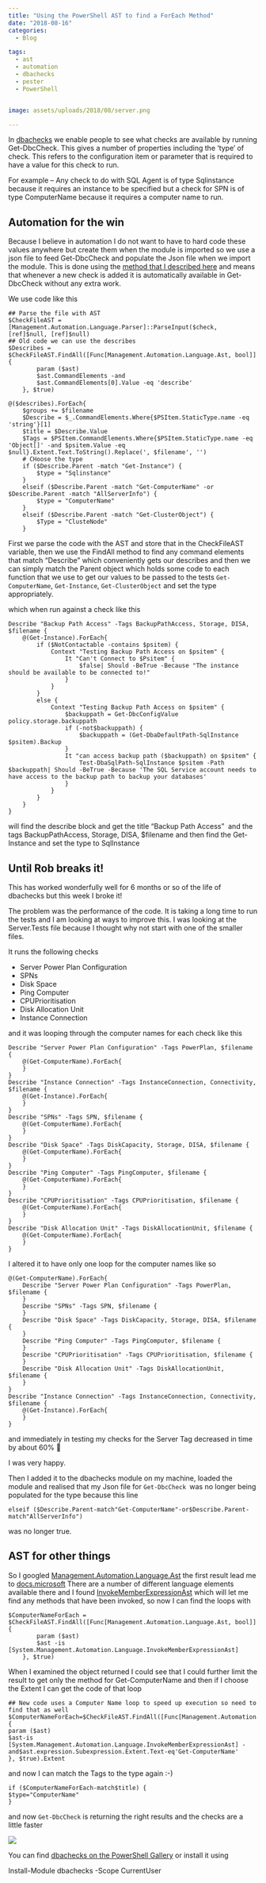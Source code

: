 ```yaml
---
title: "Using the PowerShell AST to find a ForEach Method"
date: "2018-08-16" 
categories:
  - Blog

tags:
  - ast
  - automation
  - dbachecks
  - pester
  - PowerShell


image: assets/uploads/2018/08/server.png

---
```

In [dbachecks](http://dbachecks.io) we enable people to see what checks are available by running Get-DbcCheck. This gives a number of properties including the ‘type’ of check. This refers to the configuration item or parameter that is required to have a value for this check to run.

For example – Any check to do with SQL Agent is of type Sqlinstance because it requires an instance to be specified but a check for SPN is of type ComputerName because it requires a computer name to run.

Automation for the win
----------------------

Because I believe in automation I do not want to have to hard code these values anywhere but create them when the module is imported so we use a json file to feed Get-DbcCheck and populate the Json file when we import the module. This is done using the [method that I described here](/using-the-ast-in-pester-for-dbachecks/) and means that whenever a new check is added it is automatically available in Get-DbcCheck without any extra work.

We use code like this
```
## Parse the file with AST
$CheckFileAST = [Management.Automation.Language.Parser]::ParseInput($check, [ref]$null, [ref]$null)
## Old code we can use the describes
$Describes = $CheckFileAST.FindAll([Func[Management.Automation.Language.Ast, bool]] {
        param ($ast)
        $ast.CommandElements -and
        $ast.CommandElements[0].Value -eq 'describe'
    }, $true)

@($describes).ForEach{
    $groups += $filename
    $Describe = $_.CommandElements.Where{$PSItem.StaticType.name -eq 'string'}[1]
    $title = $Describe.Value
    $Tags = $PSItem.CommandElements.Where{$PSItem.StaticType.name -eq 'Object[]' -and $psitem.Value -eq $null}.Extent.Text.ToString().Replace(', $filename', '')
    # CHoose the type
    if ($Describe.Parent -match "Get-Instance") {
        $type = "Sqlinstance"
    }
    elseif ($Describe.Parent -match "Get-ComputerName" -or $Describe.Parent -match "AllServerInfo") {
        $type = "ComputerName"
    }
    elseif ($Describe.Parent -match "Get-ClusterObject") {
        $Type = "ClusteNode"
    }
```
First we parse the code with the AST and store that in the CheckFileAST variable, then we use the FindAll method to find any command elements that match “Describe” which conveniently gets our describes and then we can simply match the Parent object which holds some code to each function that we use to get our values to be passed to the tests `Get-ComputerName`, `Get-Instance`, `Get-ClusterObject` and set the type appropriately.

which when run against a check like this
```
Describe "Backup Path Access" -Tags BackupPathAccess, Storage, DISA, $filename {
    @(Get-Instance).ForEach{
        if ($NotContactable -contains $psitem) {
            Context "Testing Backup Path Access on $psitem" {
                It "Can't Connect to $Psitem" {
                    $false| Should -BeTrue -Because "The instance should be available to be connected to!"
                }
            }
        }
        else {
            Context "Testing Backup Path Access on $psitem" {
                $backuppath = Get-DbcConfigValue policy.storage.backuppath
                if (-not$backuppath) {
                    $backuppath = (Get-DbaDefaultPath-SqlInstance $psitem).Backup
                }
                It "can access backup path ($backuppath) on $psitem" {
                    Test-DbaSqlPath-SqlInstance $psitem -Path $backuppath| Should -BeTrue -Because 'The SQL Service account needs to have access to the backup path to backup your databases'
                }
            }
        }
    }
}
```
will find the describe block and get the title “Backup Path Access”  and the tags BackupPathAccess, Storage, DISA, $filename and then find the Get-Instance and set the type to SqlInstance

Until Rob breaks it!
--------------------

This has worked wonderfully well for 6 months or so of the life of dbachecks but this week I broke it!

The problem was the performance of the code. It is taking a long time to run the tests and I am looking at ways to improve this. I was looking at the Server.Tests file because I thought why not start with one of the smaller files.

It runs the following checks

- Server Power Plan Configuration  
- SPNs  
- Disk Space  
- Ping Computer  
- CPUPrioritisation  
- Disk Allocation Unit  
- Instance Connection

and it was looping through the computer names for each check like this
```
Describe "Server Power Plan Configuration" -Tags PowerPlan, $filename {
    @(Get-ComputerName).ForEach{
    }
}
Describe "Instance Connection" -Tags InstanceConnection, Connectivity, $filename {
    @(Get-Instance).ForEach{
    }
}
Describe "SPNs" -Tags SPN, $filename {
    @(Get-ComputerName).ForEach{
    }
}
Describe "Disk Space" -Tags DiskCapacity, Storage, DISA, $filename {
    @(Get-ComputerName).ForEach{
    }
}
Describe "Ping Computer" -Tags PingComputer, $filename {
    @(Get-ComputerName).ForEach{
    }
}
Describe "CPUPrioritisation" -Tags CPUPrioritisation, $filename {
    @(Get-ComputerName).ForEach{
    }
}
Describe "Disk Allocation Unit" -Tags DiskAllocationUnit, $filename {
    @(Get-ComputerName).ForEach{
    }
}
```
I altered it to have only one loop for the computer names like so
```
@(Get-ComputerName).ForEach{
    Describe "Server Power Plan Configuration" -Tags PowerPlan, $filename {
    }
    Describe "SPNs" -Tags SPN, $filename {
    }
    Describe "Disk Space" -Tags DiskCapacity, Storage, DISA, $filename {
    }
    Describe "Ping Computer" -Tags PingComputer, $filename {
    }
    Describe "CPUPrioritisation" -Tags CPUPrioritisation, $filename {
    }
    Describe "Disk Allocation Unit" -Tags DiskAllocationUnit, $filename {
    }
}
Describe "Instance Connection" -Tags InstanceConnection, Connectivity, $filename {
    @(Get-Instance).ForEach{
    }
}
```
and immediately in testing my checks for the Server Tag decreased in time by about 60% 🙂

I was very happy.

Then I added it to the dbachecks module on my machine, loaded the module and realised that my Json file for `Get-DbcCheck `was no longer being populated for the type because this line
```
elseif ($Describe.Parent-match"Get-ComputerName"-or$Describe.Parent-match"AllServerInfo")
```
was no longer true.

AST for other things
--------------------

So I googled [Management.Automation.Language.Ast](http://Management.Automation.Language.Ast) the first result lead me to [docs.microsoft](https://docs.microsoft.com/en-us/dotnet/api/system.management.automation.language.invokememberexpressionast?view=powershellsdk-1.1.0) There are a number of different language elements available there and I found [InvokeMemberExpressionAst](https://docs.microsoft.com/en-us/dotnet/api/system.management.automation.language.invokememberexpressionast?view=powershellsdk-1.1.0) which will let me find any methods that have been invoked, so now I can find the loops with
```
$ComputerNameForEach = $CheckFileAST.FindAll([Func[Management.Automation.Language.Ast, bool]] {
        param ($ast)
        $ast -is [System.Management.Automation.Language.InvokeMemberExpressionAst]
    }, $true)
```
When I examined the object returned I could see that I could further limit the result to get only the method for Get-ComputerName and then if I choose the Extent I can get the code of that loop
```
## New code uses a Computer Name loop to speed up execution so need to find that as well
$ComputerNameForEach=$CheckFileAST.FindAll([Func[Management.Automation.Language.Ast,bool]] {
param ($ast)
$ast-is [System.Management.Automation.Language.InvokeMemberExpressionAst] -and$ast.expression.Subexpression.Extent.Text-eq'Get-ComputerName'
}, $true).Extent
```
and now I can match the Tags to the type again :-)
```
if ($ComputerNameForEach-match$title) {
$type="ComputerName"
}
```
and now `Get-DbcCheck` is returning the right results and the checks are a little faster

[![](/assets/uploads/2018/08/server.png)](/assets/uploads/2018/08/server.png)

You can find [dbachecks on the PowerShell Gallery](http://powershellgallery.com/packages/dbachecks) or install it using

Install-Module dbachecks -Scope CurrentUser





